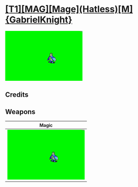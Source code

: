 # [\[T1\]\[MAG\]\[Mage\]\(Hatless\)\[M\]{GabrielKnight}](../%5BT1%5D%5BMAG%5D%5BMage%5D(Hatless)%5BM%5D%7BGabrielKnight%7D)

<img src="./6.%20Magic/Magic_000.png" alt="[T1][MAG][Mage](Hatless)[M]{GabrielKnight} standing" />

## Credits



## Weapons


|Magic |
|  :---: |
| <img alt="Magic animation" src="./6.%20Magic/Magic.gif" /> |
